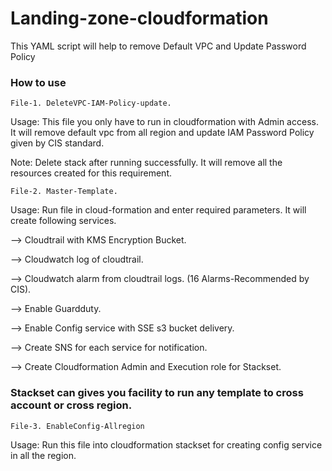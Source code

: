 # Landing-zone-cloudformation
This YAML script will help to remove Default VPC and Update Password Policy

### How to use

```
File-1. DeleteVPC-IAM-Policy-update.
```

Usage: This file you only have to run in cloudformation with Admin access. It will remove default vpc from all region and update IAM Password Policy given by CIS standard. 

Note: Delete stack after running successfully. It will remove all the resources created for this requirement. 

```
File-2. Master-Template.
```
Usage: Run file in cloud-formation and enter required parameters. It will create following services.

   --> Cloudtrail with KMS Encryption Bucket.
   
   --> Cloudwatch log of cloudtrail.
   
   --> Cloudwatch alarm from cloudtrail logs. (16 Alarms-Recommended by CIS).
   
   --> Enable Guardduty.
   
   --> Enable Config service with SSE s3 bucket delivery.
   
   --> Create SNS for each service for notification.
   
   --> Create Cloudformation Admin and Execution role for Stackset.
   
### Stackset can gives you facility to run any template to cross account or cross region. 

```
File-3. EnableConfig-Allregion
```

Usage: Run this file into cloudformation stackset for creating config service in all the region.


   
   
